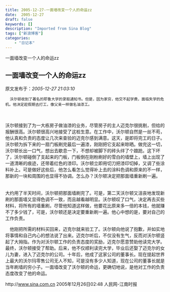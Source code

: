 ```yaml
---
title: 2005-12-27-一面墙改变一个人的命运zz
date:  2005-12-27
draft: false
keywords: []
description: "Imported from Sina Blog"
tags: ["新浪博客"]
categories: 
    - "日记本"
---
```

一面墙改变一个人的命运zz
## 一面墙改变一个人的命运zz

 原文发布于：*2005-12-27 21:03:10*

      沃尔顿收到了著名的耶鲁大学的录取通知书。但是，因为家穷，他交不起学费，面临失学的危机。他决定趁假期去打工，像父亲一样做名油漆工。
　　

   
 沃尔顿接到了为一大栋房子做油漆的业务，尽管房子的主人迈克尔很挑剔，但给的报酬很高。沃尔顿很高兴地接受了这桩生意。在工作中，沃尔顿自然是一丝不苟，他认真和负责的态度让几次来查验的迈克尔感到满意。这天，是即将完工的日子。沃尔顿为拆下来的一扇门板刷完最后一遍漆，刚刚把它支起来晾晒。做完这一切，沃尔顿长出一口气，想出去歇息一下，不想却被脚下的砖头绊了个踉跄。这下坏了，沃尔顿碰倒了支起来的门板，门板倒在刚粉刷好的雪白的墙壁上，墙上出现了一道清晰的痕迹，还带着红色的漆印。沃尔顿立即用切刀把漆印切掉，又调了些涂料补上。可是做好这些后，他怎么看怎么觉得补上去的涂料色调和原来的不一样，那新的一块和周围的也显得不协调。怎么办？沃尔顿决定把那面墙重新刷一遍。
　　

    
大约用了半天时间，沃尔顿把那面墙刷完了。可是，第二天沃尔顿又沮丧地发现新刷的那面墙又显得色调不一致，而且越看越明显。沃尔顿叹了口气，决定再去买些材料，将所有的墙重刷，尽管他知道这样做，他要花比原来多一倍的本钱，他就赚不了多少钱了，可是，沃尔顿还是决定要重新刷一遍。他心中想的是，要对自己的工作负责。

 　他刚把所需的材料买回来，迈克尔就来验工了。沃尔顿向他说了抱歉，并如实地将事情和自己内心的想法说了出来。迈克尔听后，不仅没有生气，反而对沃尔顿竖起了大拇指。作为对沃尔顿工作的负责态度的奖励，迈克尔愿意赞助他读完大学。最终，沃尔顿接受了帮助。后来，他不仅顺利读完大学，毕业后还娶了迈克尔的女儿为妻，进入了迈克尔的公司。十年后，他成了这家公司的董事长。现在提起世界上最大的沃尔玛零售公司无人不知，可是没有多少人知道，现在公司的董事长就是当年刷墙的穷小子。一面墙改变了沃尔顿的命运，更确切地说，是他对工作的负责态度改变了他的命运。

 http&#58;//www.sina.com.cn
2005年12月26日02&#58;48 人民网-江南时报 　　


